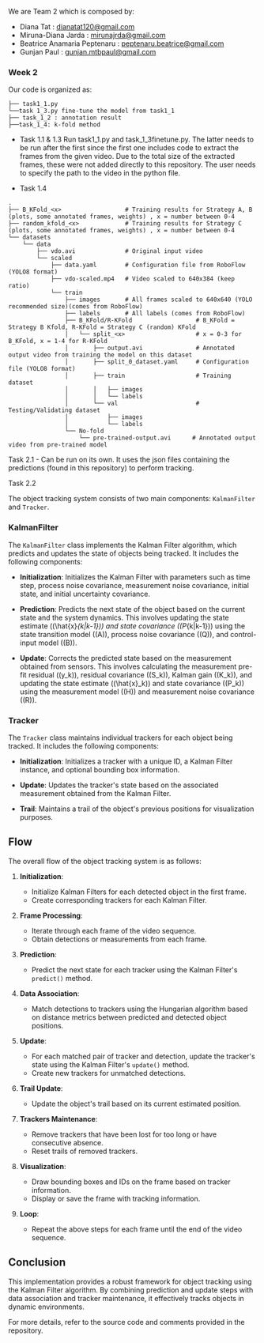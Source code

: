 We are Team 2 which is composed by:
- Diana Tat : dianatat120@gmail.com
- Miruna-Diana Jarda : mirunajrda@gmail.com
- Beatrice Anamaria Peptenaru : peptenaru.beatrice@gmail.com 
- Gunjan Paul : gunjan.mtbpaul@gmail.com


### Week 2

Our code is organized as:
```
├── task1_1.py
└──task 1_3.py fine-tune the model from task1_1
├── task_1_2 : annotation result          
├──task_1_4: k-fold method
```

- Task 1.1 & 1.3
Run task1_1.py and task_1_3finetune.py. The latter needs to be run after the first since the first one includes code to extract the frames from the given video. Due to the total size of the extracted frames, these were not added directly to this repository. The user needs to specify the path to the video in the python file.

- Task 1.4
```
.
├── B_KFold_<x>                  # Training results for Strategy A, B (plots, some annotated frames, weights) , x = number between 0-4
├── random_kfold_<x>             # Training results for Strategy C (plots, some annotated frames, weights) , x = number between 0-4
└── datasets
    └── data
        ├── vdo.avi              # Original input video
        └── scaled
            ├── data.yaml        # Configuration file from RoboFlow (YOLO8 format)
            ├── vdo-scaled.mp4   # Video scaled to 640x384 (keep ratio)
            └── train
                ├── images       # All frames scaled to 640x640 (YOLO recommended size)(comes from RoboFlow)
                ├── labels       # All labels (comes from RoboFlow)
                ├── B_KFold/R-KFold                  # B_KFold = Strategy B Kfold, R-KFold = Strategy C (random) KFold 
                │   └── split_<x>                    # x = 0-3 for B_KFold, x = 1-4 for R-KFold
                │       ├── output.avi               # Annotated output video from training the model on this dataset
                │       ├── split_0_dataset.yaml     # Configuration file (YOLO8 format)
                │       ├── train                    # Training dataset
                │       │   ├── images
                │       │   └── labels
                │       └── val                      # Testing/Validating dataset
                │           ├── images               
                │           └── labels
                └── No-fold
                    └── pre-trained-output.avi      # Annotated output video from pre-trained model
```
Task 2.1 - Can be run on its own. It uses the json files containing the predictions (found in this repository) to perform tracking.


Task 2.2 

The object tracking system consists of two main components: `KalmanFilter` and `Tracker`. 

### KalmanFilter

The `KalmanFilter` class implements the Kalman Filter algorithm, which predicts and updates the state of objects being tracked. It includes the following components:

- **Initialization**: Initializes the Kalman Filter with parameters such as time step, process noise covariance, measurement noise covariance, initial state, and initial uncertainty covariance.

- **Prediction**: Predicts the next state of the object based on the current state and the system dynamics. This involves updating the state estimate (\(\hat{x}_{k|k-1}\)) and state covariance (\(P_{k|k-1}\)) using the state transition model (\(A\)), process noise covariance (\(Q\)), and control-input model (\(B\)).

- **Update**: Corrects the predicted state based on the measurement obtained from sensors. This involves calculating the measurement pre-fit residual (\(y_k\)), residual covariance (\(S_k\)), Kalman gain (\(K_k\)), and updating the state estimate (\(\hat{x}_k\)) and state covariance (\(P_k\)) using the measurement model (\(H\)) and measurement noise covariance (\(R\)).

### Tracker

The `Tracker` class maintains individual trackers for each object being tracked. It includes the following components:

- **Initialization**: Initializes a tracker with a unique ID, a Kalman Filter instance, and optional bounding box information.

- **Update**: Updates the tracker's state based on the associated measurement obtained from the Kalman Filter.

- **Trail**: Maintains a trail of the object's previous positions for visualization purposes.

## Flow

The overall flow of the object tracking system is as follows:

1. **Initialization**: 
   - Initialize Kalman Filters for each detected object in the first frame.
   - Create corresponding trackers for each Kalman Filter.

2. **Frame Processing**:
   - Iterate through each frame of the video sequence.
   - Obtain detections or measurements from each frame.

3. **Prediction**:
   - Predict the next state for each tracker using the Kalman Filter's `predict()` method.

4. **Data Association**:
   - Match detections to trackers using the Hungarian algorithm based on distance metrics between predicted and detected object positions.

5. **Update**:
   - For each matched pair of tracker and detection, update the tracker's state using the Kalman Filter's `update()` method.
   - Create new trackers for unmatched detections.

6. **Trail Update**:
   - Update the object's trail based on its current estimated position.

7. **Trackers Maintenance**:
   - Remove trackers that have been lost for too long or have consecutive absence.
   - Reset trails of removed trackers.

8. **Visualization**:
   - Draw bounding boxes and IDs on the frame based on tracker information.
   - Display or save the frame with tracking information.

9. **Loop**:
   - Repeat the above steps for each frame until the end of the video sequence.

## Conclusion

This implementation provides a robust framework for object tracking using the Kalman Filter algorithm. By combining prediction and update steps with data association and tracker maintenance, it effectively tracks objects in dynamic environments.

For more details, refer to the source code and comments provided in the repository.

